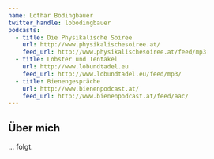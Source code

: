 ```yaml
---
name: Lothar Bodingbauer
twitter_handle: lobodingbauer
podcasts:
  - title: Die Physikalische Soiree
    url: http://www.physikalischesoiree.at/
    feed_url: http://www.physikalischesoiree.at/feed/mp3
  - title: Lobster und Tentakel
    url: http://www.lobundtadel.eu
    feed_url: http://www.lobundtadel.eu/feed/mp3/
  - title: Bienengespräche
    url: http://www.bienenpodcast.at/
    feed_url: http://www.bienenpodcast.at/feed/aac/
---
```


## Über mich

... folgt.